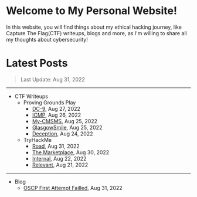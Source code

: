 # Welcome to My Personal Website!

In this website, you will find things about my ethical hacking journey, like Capture The Flag(CTF) writeups, blogs and more, as I'm willing to share all my thoughts about cybersecurity!

# Latest Posts

> Last Update: Aug 31, 2022

* * *
- CTF Writeups
	- Proving Grounds Play
		- [DC-9](https://siunam321.github.io/ctf/pgplay/DC-9/), Aug 27, 2022
		- [ICMP](https://siunam321.github.io/ctf/pgplay/ICMP/), Aug 26, 2022
		- [My-CMSMS](https://siunam321.github.io/ctf/pgplay/My-CMSMS/), Aug 25, 2022
		- [GlasgowSmile](https://siunam321.github.io/ctf/pgplay/GlasgowSmile/), Aug 25, 2022
		- [Deception](https://siunam321.github.io/ctf/pgplay/Deception/), Aug 24, 2022
	- TryHackMe
		- [Road](https://siunam321.github.io/ctf/tryhackme/Road/), Aug 31, 2022
		- [The Marketplace](https://siunam321.github.io/ctf/tryhackme/The-Marketplace/), Aug 30, 2022
		- [Internal](https://siunam321.github.io/ctf/tryhackme/Internal/), Aug 22, 2022
		- [Relevant](https://siunam321.github.io/ctf/tryhackme/Relevant/), Aug 21, 2022

* * *
- Blog
	- [OSCP First Attempt Failled](https://siunam321.github.io/blog/2022-08-31-OSCP-First-Attempt-Failled), Aug 31, 2022